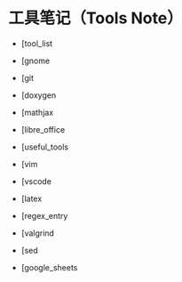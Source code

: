 # 工具笔记（Tools Note）

- [tool_list

- [gnome

- [git

- [doxygen

- [mathjax

- [libre_office

- [useful_tools

- [vim

- [vscode

- [latex

- [regex_entry

- [valgrind

- [sed

- [google_sheets